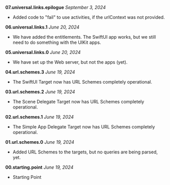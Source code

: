 **07.universal.links.epilogue** *September 3, 2024*

- Added code to "fail" to use activities, if the urlContext was not provided.

**06.universal.links.1** *June 20, 2024*

- We have added the entitlements. The SwiftUI app works, but we still need to do something with the UIKit apps.

**05.universal.links.0** *June 20, 2024*

- We have set up the Web server, but not the apps (yet).

**04.url.schemes.3** *June 19, 2024*

- The SwiftUI Target now has URL Schemes completely operational.

**03.url.schemes.2** *June 19, 2024*

- The Scene Delegate Target now has URL Schemes completely operational.

**02.url.schemes.1** *June 19, 2024*

- The Simple App Delegate Target now has URL Schemes completely operational.

**01.url.schemes.0** *June 19, 2024*

- Added URL Schemes to the targets, but no queries are being parsed, yet.

**00.starting.point** *June 19, 2024*

- Starting Point
